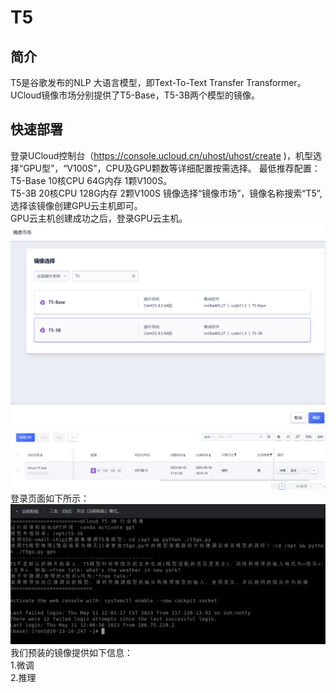 # T5

## 简介
T5是谷歌发布的NLP 大语言模型，即Text-To-Text Transfer Transformer。UCloud镜像市场分别提供了T5-Base，T5-3B两个模型的镜像。

## 快速部署
登录UCloud控制台（https://console.ucloud.cn/uhost/uhost/create )，机型选择“GPU型”，“V100S”，CPU及GPU颗数等详细配置按需选择。
最低推荐配置：
T5-Base 10核CPU 64G内存 1颗V100S。</br>
T5-3B   20核CPU 128G内存 2颗V100S
镜像选择“镜像市场”，镜像名称搜索“T5”,选择该镜像创建GPU云主机即可。</br>
GPU云主机创建成功之后，登录GPU云主机。</br>
![image](/images/practice/T502.png)</br>
![image](/images/practice/T501.png)</br>
登录页面如下所示：</br>
![image](/images/practice/T503.png)</br>
我们预装的镜像提供如下信息：</br>
1.微调</br>
2.推理</br>



